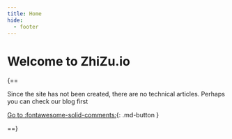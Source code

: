 ```yaml
---
title: Home
hide:
  - footer
---
```

# Welcome to ZhiZu.io

{==

Since the site has not been created, there are no technical articles. Perhaps you can check our blog first

[Go to :fontawesome-solid-comments:](blog){: .md-button }

==}
